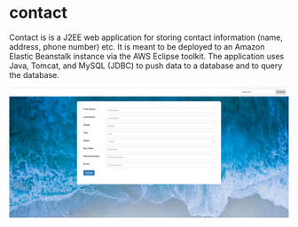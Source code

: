 # contact

Contact is is a J2EE web application for storing contact information (name, address, phone number) etc. It 
is meant to be deployed to an Amazon Elastic Beanstalk instance via the AWS Eclipse toolkit.
The application uses Java, Tomcat, and MySQL (JDBC) to push data to a database and to query the database.

![Alt text](https://github.com/calemccammon/contact/blob/master/src/main/webapp/images/screenshot.PNG "Screenshot")
